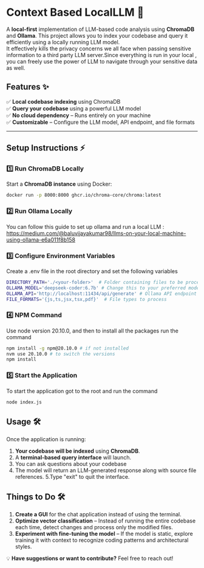 # **Context Based LocalLLM** 🚀  
A **local-first** implementation of LLM-based code analysis using **ChromaDB** and **Ollama**. This project allows you to index your codebase and query it efficiently using a locally running LLM model.  
It effectively kills the privacy concerns we all face when passing sensitive information  to a third party LLM server.Since everything is run in your local , you can freely use the power of LLM to navigate through your sensitive data as well.

## **Features** ✨  
✅ **Local codebase indexing** using ChromaDB  
✅ **Query your codebase** using a powerful LLM model  
✅ **No cloud dependency** – Runs entirely on your machine  
✅ **Customizable** – Configure the LLM model, API endpoint, and file formats  

---

## **Setup Instructions** ⚡  

### **1️⃣ Run ChromaDB Locally**
Start a **ChromaDB instance** using Docker:  
```sh
docker run -p 8000:8000 ghcr.io/chroma-core/chroma:latest
```
### **2️⃣ Run Ollama Locally**
You can follow this guide to set up ollama and run a local LLM : https://medium.com/@baluvijayakumar98/llms-on-your-local-machine-using-ollama-e6a011f8b158

### **3️⃣ Configure Environment Variables**
Create a .env file in the root directory and set the following variables 
```sh
DIRECTORY_PATH='./<your-folder>'  # Folder containing files to be processed
OLLAMA_MODEL='deepseek-coder:6.7b' # Change this to your preferred model
OLLAMA_API='http://localhost:11434/api/generate' # Ollama API endpoint
FILE_FORMATS='{js,ts,jsx,tsx,pdf}'  # File types to process
```

### **4️⃣ NPM Command**
Use node version 20.10.0, and then to install all the packages run the command 
```sh
npm install -g npm@20.10.0 # if not installed
nvm use 20.10.0 # to switch the versions
npm install
```

### **5️⃣ Start the Application**
To start the application got to the root and run the command
```sh
node index.js
```

## **Usage** 🛠️  

Once the application is running:  

1. **Your codebase will be indexed** using **ChromaDB**.  
2. A **terminal-based query interface** will launch.  
3. You can ask questions about your codebase
4. The model will return an LLM-generated response along with source file references.
5.Type "exit" to quit the interface.


## **Things to Do** 🛠️  

1. **Create a GUI** for the chat application instead of using the terminal.  
2. **Optimize vector classification** – Instead of running the entire codebase each time, detect changes and process only the modified files.  
3. **Experiment with fine-tuning the model** – If the model is static, explore training it with context to recognize coding patterns and architectural styles.  

💡 **Have suggestions or want to contribute?** Feel free to reach out!  








